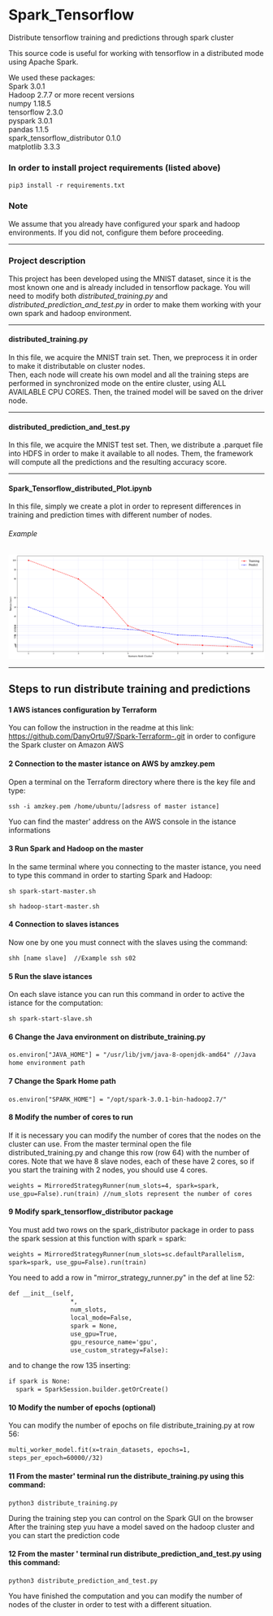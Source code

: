 # Spark_Tensorflow

Distribute tensorflow training and predictions through spark cluster

This source code is useful for working with tensorflow in a distributed mode using Apache Spark.

We used these packages: \
Spark 3.0.1\
Hadoop 2.7.7 or more recent versions\
numpy 1.18.5\
tensorflow 2.3.0\
pyspark 3.0.1\
pandas 1.1.5\
spark_tensorflow_distributor 0.1.0\
matplotlib 3.3.3

### In order to install project requirements (listed above)
```
pip3 install -r requirements.txt
```

### Note
We assume that you already have configured your spark and hadoop environments. If you did not, configure them before proceeding.

---

### Project description

This project has been developed using the MNIST dataset, since it is the most known one and is already included in tensorflow package.
You will need to modify both *distributed_training.py* and *distributed_prediction_and_test.py* in order to make them working with your own spark and hadoop environment.

---
#### distributed_training.py

In this file, we acquire the MNIST train set. Then, we preprocess it in order to make it distributable on cluster nodes.\
Then, each node will create his own model and all the training steps are performed in synchronized mode on the entire cluster, using ALL AVAILABLE CPU CORES.
Then, the trained model will be saved on the driver node.

---

#### distributed_prediction_and_test.py

In this file, we acquire the MNIST test set. Then, we distribute a .parquet file into HDFS in order to make it available to all nodes.
Them, the framework will compute all the predictions and the resulting accuracy score.

---
#### Spark_Tensorflow_distributed_Plot.ipynb

In this file, simply we create a plot in order to represent differences in training and prediction times with different number of nodes.


###### Example
![plot](./plot.png)

---
## Steps to run distribute training and predictions

#### 1 AWS istances configuration by Terraform
You can follow the instruction in the readme at this link: https://github.com/DanyOrtu97/Spark-Terraform-.git in order to configure the Spark cluster on Amazon AWS

#### 2 Connection to the master istance on AWS by amzkey.pem
Open a terminal on the Terraform directory where there is the key file and type:
```
ssh -i amzkey.pem /home/ubuntu/[adsress of master istance]
```
Yuo can find the master' address on the AWS console in the istance informations

#### 3 Run Spark and Hadoop on the master
In the same terminal where you connecting to the master istance, you need to type this command in order to starting Spark and Hadoop:
```
sh spark-start-master.sh
```

```
sh hadoop-start-master.sh
```

#### 4 Connection to slaves istances
Now one by one you must connect with the slaves using the command:
```
shh [name slave]  //Example ssh s02
```

#### 5 Run the slave istances
On each slave istance you can run this command in order to active the istance for the computation:
```
sh spark-start-slave.sh
```

#### 6 Change the Java environment on distribute_training.py
```
os.environ["JAVA_HOME"] = "/usr/lib/jvm/java-8-openjdk-amd64" //Java home environment path
```

#### 7 Change the Spark Home path
```
os.environ["SPARK_HOME"] = "/opt/spark-3.0.1-bin-hadoop2.7/"
```

#### 8 Modify the number of cores to run
If it is necessary you can modify the number of cores that the nodes on the cluster can use. From the master terminal open the file distributed_training.py and change this row (row 64) with the number of cores. 
Note that we have 8 slave nodes, each of these have 2 cores, so if you start the training with 2 nodes, you should use 4 cores.
```
weights = MirroredStrategyRunner(num_slots=4, spark=spark, use_gpu=False).run(train) //num_slots represent the number of cores
```

#### 9 Modify spark_tensorflow_distributor package  
You must add two rows on the spark_distributor package in order to pass the spark session at this function with spark = spark:
```
weights = MirroredStrategyRunner(num_slots=sc.defaultParallelism, spark=spark, use_gpu=False).run(train)
```
You need to add a row in "mirror_strategy_runner.py" in the def at line 52:

```
def __init__(self,
                 *,
                 num_slots,
                 local_mode=False,
                 spark = None,
                 use_gpu=True,
                 gpu_resource_name='gpu',
                 use_custom_strategy=False):
```

and to change the row 135 inserting:
```
if spark is None:
  spark = SparkSession.builder.getOrCreate()
```

#### 10 Modify the number of epochs (optional)
You can modify the number of epochs on file distribute_training.py at row 56:
```
multi_worker_model.fit(x=train_datasets, epochs=1, steps_per_epoch=60000//32)
```

#### 11 From the master' terminal run the distribute_training.py using this command:
```
python3 distribute_training.py
```
During the training step you can control on the Spark GUI on the browser 
After the training step yuu have a model saved on the hadoop cluster and you can start the prediction code

#### 12 From the master ' terminal run distribute_prediction_and_test.py using this command:
```
python3 distribute_prediction_and_test.py
```
You have finished the computation and you can modify the number of nodes of the cluster in order to test with a different situation.
